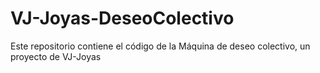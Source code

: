 # VJ-Joyas-DeseoColectivo
Este repositorio contiene el código de la Máquina de deseo colectivo, un proyecto de VJ-Joyas
